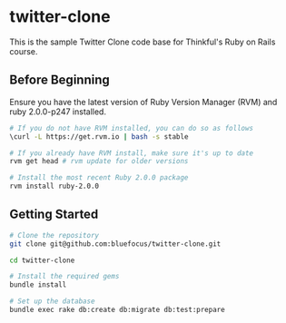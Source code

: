 twitter-clone
=============

This is the sample Twitter Clone code base for Thinkful's Ruby on Rails course.

Before Beginning
-------------

Ensure you have the latest version of Ruby Version Manager (RVM) and ruby 2.0.0-p247 installed.

```sh
# If you do not have RVM installed, you can do so as follows
\curl -L https://get.rvm.io | bash -s stable

# If you already have RVM install, make sure it's up to date
rvm get head # rvm update for older versions

# Install the most recent Ruby 2.0.0 package
rvm install ruby-2.0.0
```

Getting Started
-------------

```sh
# Clone the repository
git clone git@github.com:bluefocus/twitter-clone.git

cd twitter-clone

# Install the required gems
bundle install

# Set up the database
bundle exec rake db:create db:migrate db:test:prepare

```
